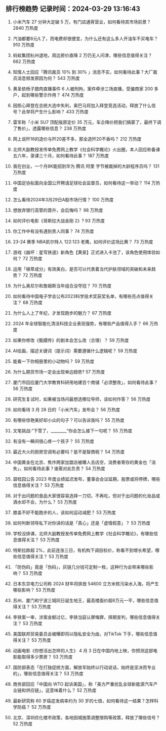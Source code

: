 
## 排行榜趋势 记录时间：2024-03-29 13:16:43
  
  1. 小米汽车 27 分钟大定破 5 万，有门店通宵营业，如何看待其市场前景？ 2840 万热度
    
  2. 汽油都要8元/L了，而电费却很便宜，为什么还有这么多人开油车不买电车？ 910 万热度
    
  3. 蚂蚁集团杭州退地，周边房价直降 2 万仍无人问津，哪些信息值得关注？ 662 万热度
    
  4. 知情人士回应「腾讯裁员 10% 到 30% 」消息不实，如何看待此事？大厂裁员消息频发原因为何？ 543 万热度
    
  5. 黄圣依杨子腊肉直播事件 6 人被刑拘，案件牵涉三场直播，受骗商家 200 多户，起到哪些警示作用？ 474 万热度
    
  6. 因担心拜登在总统大选中失利，奥巴马将加入拜登竞选活动，释放了什么信号？此举将产生什么影响？ 433 万热度
    
  7. 雷军称「小米 SU7 顶配版原定价 35 万元，车企降价把我们搞蒙了，最终下调了售价」，透露哪些信息？ 238 万热度
    
  8. 网上说歼16的造价与歼20差不多，那全造歼20不香吗？ 212 万热度
    
  9. 北师大副教授发传单免费网上教学《社会科学概论》火出圈，本人回应称备课五六年，录课三个月，如何看待此事？ 187 万热度
    
  10. 我在创业，一个月8K能招到华为 腾讯 阿里 字节被裁掉的大龄程序员吗？ 131 万热度
    
  11. 中国足协拟面向全国公开聘请足球社会监督员，如何看待这一举动？ 114 万热度
    
  12. 怎么看待2024年3月29日A股市场行情？ 100 万热度
    
  13. 想放弃银行高管的晋升，会后悔吗？ 98 万热度
    
  14. 如何评价电影《哥斯拉大战金刚 2》? 93 万热度
    
  15. 你工作中有没有遇到贵人同事？ 74 万热度
    
  16. 23-24 赛季 NBA凯尔特人 122:123 老鹰，如何评价这场比赛？ 73 万热度
    
  17. 游戏《崩坏：星穹铁道》新角色【黄泉】正式进入卡池了，该角色使用体验如何？ 72 万热度
    
  18. 运用「植萃成分」有效美白，是否可以代表着当代护肤领域的突破和未来趋势？ 72 万热度
    
  19. 为什么奥尼尔和詹姆斯当年组合没夺冠？ 70 万热度
    
  20. 如何看待中国电子学会公布2023科学技术奖获奖名单，有哪些亮点值得关注？ 68 万热度
    
  21. 为什么人上了年纪，才发现跑步的魅力？ 67 万热度
    
  22. 2024 年全球智能化清洁科技企业表现强势，有哪些产品值得入手？ 66 万热度
    
  23. 如果你修改《甄嬛传》的剧本会怎么改（合理）？ 59 万热度
    
  24. AI绘画，描述关键词（提示词）需要遵循什么逻辑呢？ 59 万热度
    
  25. 能看一下你相册里的小动物吗？ 59 万热度
    
  26. 为什么期货市场一定会出现单边趋势? 57 万热度
    
  27. 厦门市回应厦门大学教育科研用地建百个商铺「必须整改」，如何看待此事？ 56 万热度
    
  28. 研究生复试时，如果被当场问最想选哪位导师，该如何作答？ 56 万热度
    
  29. 如何看待 3 月 28 日的「小米汽车」发布会？ 56 万热度
    
  30. 有哪些惊艳美好却小众的句子？可以告诉我吗？ 55 万热度
    
  31. 文笔挑战∶“下雪了，________”你会怎么接下一句呢？ 55 万热度
    
  32. 有没有一瞬间很心疼一个孩子？ 55 万热度
    
  33. 最近大火的厨房空调有必要吗？是不是智商税？ 54 万热度
    
  34. 中国黄金在北京、焦作两家加盟店被曝人去店空，消费者寄存的黄金也「消失」，如何看待此事？谁需对此负责？ 54 万热度
    
  35. 碧桂园公告 2023 年度业绩延迟发布，董事会会议延期，股票或将停牌，哪些信息值得关注？ 53 万热度
    
  36. 对于出问题的食品大家很容易选择一刀切，不再吃，但对于出问题的化妆品或酒水却不会，为什么？ 53 万热度
    
  37. 膝盖不好不能跑步的人，该如何运动减肥？ 53 万热度
    
  38. 如何判断领导私下对你讲的话是「真心」还是「虚情假意」？ 53 万热度
    
  39. 学校没排课，北师大副教授发传单免费网上教学《社会科学概论》，有哪些信息值得关注？ 53 万热度
    
  40. 特斯拉跌超 2%，此前连涨三日，有机构下调目标价，称看不到增长希望，哪些信息值得关注？ 53 万热度
    
  41. 「防伪码」竟是「伪码」，灰链几分钱可定制一枚，这种行为会带来哪些影响？ 53 万热度
    
  42. 日本东京电力公司称 2024 财年将排放 54600 立方米核污染水入海，将产生哪些影响？ 53 万热度
    
  43. 苏州、厦门和宁波三城同日诞生地王，最高楼面价超6万元一平，哪些信息值得关注？ 53 万热度
    
  44. 李铁案一审，涉案金额过亿，李铁当庭认罪悔罪，择期宣判，哪些信息值得关注？ 53 万热度
    
  45. 美国联邦贸易委员会被曝即将以隐私安全为由，对TikTok 下手，哪些信息值得关注？ 53 万热度
    
  46. 动画电影《你想活出怎样的人生》 4 月 3 日在中国内地上映，你预测这部电影能取得多少票房？ 53 万热度
    
  47. 国防部表态「在打独促统方面，解放军始终以行动说话，始终是坚决而专业的」，哪些信息值得关注？ 53 万热度
    
  48. 商务部回应「中国向 WTO 起诉美国」，称「美方严重扰乱全球新能源汽车产业链和供应链」，这意味着什么？ 52 万热度
    
  49. 最新研究称 60 岁癌症发病率约为 30 岁的七倍，如何看待这一结果？怎样科学防癌？ 52 万热度
    
  50. 北京、深圳优化楼市政策，各地因城施策调整限购等政策，释放了哪些信号？ 52 万热度
    